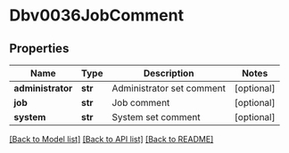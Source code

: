 # Dbv0036JobComment

## Properties
Name | Type | Description | Notes
------------ | ------------- | ------------- | -------------
**administrator** | **str** | Administrator set comment | [optional] 
**job** | **str** | Job comment | [optional] 
**system** | **str** | System set comment | [optional] 

[[Back to Model list]](../README.md#documentation-for-models) [[Back to API list]](../README.md#documentation-for-api-endpoints) [[Back to README]](../README.md)


